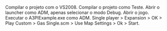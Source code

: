 Compilar o projeto com o VS2008.
Compilar o projeto como Teste.
Abrir o launcher como ADM, apenas selecionar o modo Debug.
Abrir o jogo.
Executar o A3PIExample.exe como ADM.
Single player > Expansion > OK > Play Custom > Gas Single.scm > Use Map Settings > Ok > Start.

